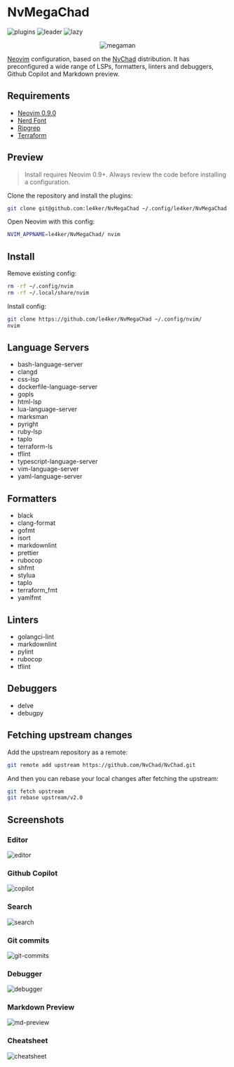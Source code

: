 # NvMegaChad

![plugins](https://dotfyle.com/le4ker/nvmegachad/badges/plugins)
![leader](https://dotfyle.com/le4ker/nvmegachad/badges/leaderkey)
![lazy](https://dotfyle.com/le4ker/nvmegachad/badges/plugin-manager)

<p align="center">
  <img src=".github/img/megaman.jpeg" alt="megaman" />
</p>

[Neovim](https://neovim.io/) configuration, based on the
[NvChad](https://nvchad.com/) distribution. It has preconfigured a wide range of
LSPs, formatters, linters and debuggers, Github Copilot and Markdown preview.

## Requirements

- [Neovim 0.9.0](https://github.com/neovim/neovim/releases/tag/v0.9.0)
- [Nerd Font](https://www.nerdfonts.com/)
- [Ripgrep](https://github.com/BurntSushi/ripgrep)
- [Terraform](https://www.terraform.io/)

## Preview

> Install requires Neovim 0.9+. Always review the code before installing a
> configuration.

Clone the repository and install the plugins:

```sh
git clone git@github.com:le4ker/NvMegaChad ~/.config/le4ker/NvMegaChad
```

Open Neovim with this config:

```sh
NVIM_APPNAME=le4ker/NvMegaChad/ nvim
```

## Install

Remove existing config:

```sh
rm -rf ~/.config/nvim
rm -rf ~/.local/share/nvim
```

Install config:

```sh
git clone https://github.com/le4ker/NvMegaChad ~/.config/nvim/
nvim
```

## Language Servers

- bash-language-server
- clangd
- css-lsp
- dockerfile-language-server
- gopls
- html-lsp
- lua-language-server
- marksman
- pyright
- ruby-lsp
- taplo
- terraform-ls
- tflint
- typescript-language-server
- vim-language-server
- yaml-language-server

## Formatters

- black
- clang-format
- gofmt
- isort
- markdownlint
- prettier
- rubocop
- shfmt
- stylua
- taplo
- terraform_fmt
- yamlfmt

## Linters

- golangci-lint
- markdownlint
- pylint
- rubocop
- tflint

## Debuggers

- delve
- debugpy

## Fetching upstream changes

Add the upstream repository as a remote:

```sh
git remote add upstream https://github.com/NvChad/NvChad.git
```

And then you can rebase your local changes after fetching the upstream:

```sh
git fetch upstream
git rebase upstream/v2.0
```

## Screenshots

### Editor

![editor](.github/img/editor.png)

### Github Copilot

![copilot](.github/img/copilot.png)

### Search

![search](.github/img/search.png)

### Git commits

![git-commits](.github/img/git-commits.png)

### Debugger

![debugger](.github/img/debugger.png)

### Markdown Preview

![md-preview](.github/img/md-preview.png)

### Cheatsheet

![cheatsheet](.github/img/cheatsheet.png)
